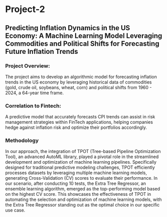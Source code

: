 # Project-2

## Predicting Inflation Dynamics in the US Economy: A Machine Learning Model Leveraging Commodities and Political Shifts for Forecasting Future Inflation Trends
### Project Overview:
The project aims to develop an algorithmic model for forecasting inflation trends in the US economy by leveraging historical data of commodities (gold, crude oil, soybeans, wheat, corn) and political shifts from 1960 - 2024, a 64-year time frame.
### Correlation to Fintech:
A predictive model that accurately forecasts CPI trends can assist in risk management strategies within FinTech applications, helping companies hedge against inflation risk and optimize their portfolios accordingly.
### Methodology
In our approach, the integration of TPOT (Tree-based Pipeline Optimization Tool), an advanced AutoML library, played a pivotal role in the streamlined development and optimization of machine learning pipelines. Specifically designed for traditional predictive modeling challenges, TPOT efficiently processes datasets by leveraging multiple machine learning models, generating Cross-Validation (CV) scores to evaluate their performance. In our scenario, after conducting 10 tests, the Extra Tree Regressor, an ensemble learning algorithm, emerged as the top-performing model based on the highest CV score. This showcases the effectiveness of TPOT in automating the selection and optimization of machine learning models, with the Extra Tree Regressor standing out as the optimal choice in our specific use case.

